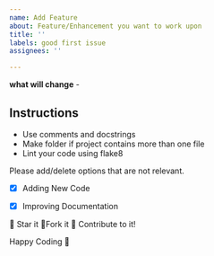 ```yaml
---
name: Add Feature
about: Feature/Enhancement you want to work upon
title: ''
labels: good first issue
assignees: ''

---
```


**what will change** -

## Instructions

- Use comments and docstrings
- Make folder if project contains more than one file
- Lint your code using flake8

Please add/delete options that are not relevant.

- [x] Adding New Code
- [x] Improving Documentation


:star2: Star it :fork_and_knife:Fork it :handshake: Contribute to it!

Happy Coding :purple_heart: